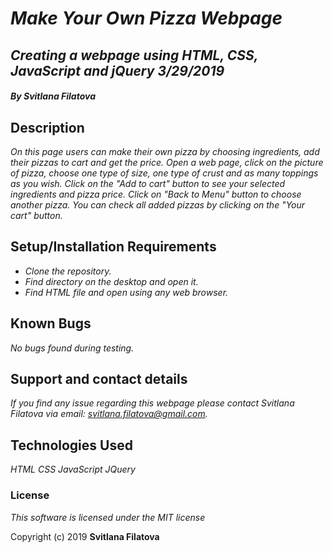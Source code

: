 # _**Make Your Own Pizza Webpage**_

## _Creating a webpage using HTML, CSS, JavaScript and jQuery 3/29/2019_

#### _**By Svitlana Filatova**_

## Description

_On this page users can make their own pizza by choosing ingredients, add their pizzas to cart and get the price._
_Open a web page, click on the picture of pizza, choose one type of size, one type of crust and as many toppings as you wish. Click on the "Add to cart" button to see your selected ingredients and pizza price. Click on "Back to Menu" button to choose another pizza. You can check all added pizzas by clicking on the "Your cart" button._

## Setup/Installation Requirements

* _Clone the repository._
* _Find directory on the desktop and open it._
* _Find HTML file and open using any web browser._

## Known Bugs
_No bugs found during testing._

## Support and contact details

_If you find any issue regarding this webpage please contact Svitlana Filatova via email: svitlana.filatova@gmail.com._

## Technologies Used

_HTML_
_CSS_
_JavaScript_
_JQuery_

### License

*This software is licensed under the MIT license*

Copyright (c) 2019 **Svitlana Filatova**
